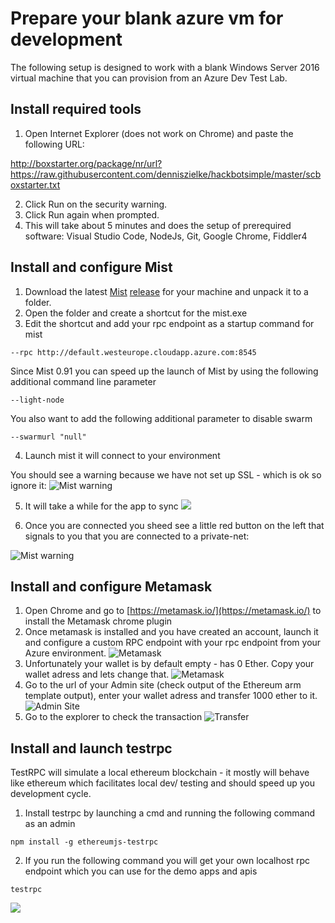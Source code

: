 # Prepare your blank azure vm for development
The following setup is designed to work with a blank Windows Server 2016 virtual machine that you can provision from an Azure Dev Test Lab.

## Install required tools
1. Open Internet Explorer (does not work on Chrome) and paste the following URL: 

http://boxstarter.org/package/nr/url?https://raw.githubusercontent.com/denniszielke/hackbotsimple/master/scboxstarter.txt

2. Click Run on the security warning. 
3. Click Run again when prompted. 
4. This will take about 5 minutes and does the setup of prerequired software: Visual Studio Code, NodeJs, Git, Google Chrome, Fiddler4

## Install and configure Mist
1. Download the latest [Mist](https://github.com/ethereum/mist) [release](https://github.com/ethereum/mist/releases) for your machine and unpack it to a folder.
2. Open the folder and create a shortcut for the mist.exe
3. Edit the shortcut and add your rpc endpoint as a startup command for mist
~~~
--rpc http://default.westeurope.cloudapp.azure.com:8545  
~~~

Since Mist 0.91 you can speed up the launch of Mist by using the following additional command line parameter
~~~
--light-node
~~~

You also want to add the following additional parameter to disable swarm
~~~
--swarmurl "null"
~~~
4. Launch mist it will connect to your environment

You should  see a warning because we have not set up SSL - which is ok so ignore it: ![Mist warning](./images/mistwarningpopup.png)

5. It will take a while for the app to sync
![](/img/2017-10-05-07-59-49.png)

6. Once you are connected you sheed see a little red button on the left that signals to you that you are connected to a private-net:

![Mist warning](./images/mistnetview.png)

## Install and configure Metamask
1. Open Chrome and go to [https://metamask.io/](https://metamask.io/) to install the Metamask chrome plugin
2. Once metamask is installed and you have created an account, launch it and configure a custom RPC endpoint with your rpc endpoint from your Azure environment.
![Metamask](./images/metamask.png)
3. Unfortunately your wallet is by default empty - has 0 Ether. Copy your wallet adress and lets change that.
![Metamask](./images/metamaskaccount.png)
4. Go to the url of your Admin site (check output of the Ethereum arm template output), enter your wallet adress and transfer 1000 ether to it.
![Admin Site](./images/adminsiteview.png)
5. Go to the explorer to check the transaction
![Transfer](./images/transferexplorer.png)

## Install and launch testrpc
TestRPC will simulate a local ethereum blockchain - it mostly will behave like ethereum which facilitates local dev/ testing and should speed up you development cycle.

1. Install testrpc by launching a cmd and running the following command as an admin
~~~
npm install -g ethereumjs-testrpc
~~~
2. If you run the following command you will get your own localhost rpc endpoint which you can use for the demo apps and apis
~~~
testrpc
~~~
![](/img/2017-10-05-08-20-50.png)